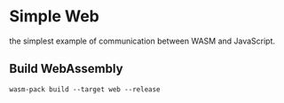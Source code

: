 # Simple Web
the simplest example of communication between WASM and JavaScript.

## Build WebAssembly
`wasm-pack build --target web --release`
